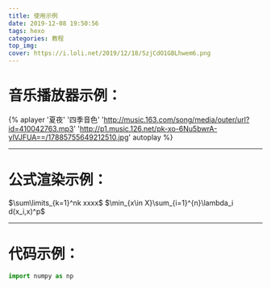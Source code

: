 ```yaml
---
title: 使用示例
date: 2019-12-08 19:50:56
tags: hexo
categories: 教程
top_img: 
cover: https://i.loli.net/2019/12/18/SzjCdO1GBLhwem6.png
---
```


# 音乐播放器示例：
{% aplayer '夏夜' '四季音色' 'http://music.163.com/song/media/outer/url?id=410042763.mp3' 'http://p1.music.126.net/pk-xo-6Nu5bwrA-ylVJFUA==/17885755649212510.jpg' autoplay %}

---

# 公式渲染示例：
$\sum\limits_{k=1}^nk xxxx$
$\min_{x\in X}\sum_{i=1}^{n}\lambda_i d(x_i,x)^p$

---

# 代码示例：
```python
import numpy as np
```
<!-- ![](https://i.loli.net/2019/12/07/5A7EoeY9HRTqfBF.jpg)
![](https://i.loli.net/2019/12/08/yMzEQ1RfwlG2sLX.jpg) -->